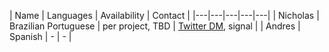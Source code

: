 | Name | Languages | Availability | Contact |
|---|---|---|---|---|
| Nicholas | Brazilian Portuguese | per project, TBD | [Twitter DM](http://twitter.com/nonlinear), signal |
| Andres | Spanish | - | - |
